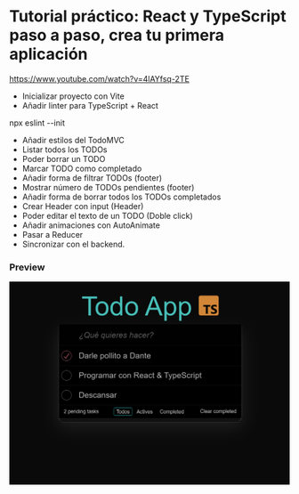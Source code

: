 # Tutorial práctico: React y TypeScript paso a paso, crea tu primera aplicación

https://www.youtube.com/watch?v=4lAYfsq-2TE


- Inicializar proyecto con Vite
- Añadir linter para TypeScript + React

npx eslint --init

- Añadir estilos del TodoMVC
- Listar todos los TODOs
- Poder borrar un TODO
- Marcar TODO como completado
- Añadir forma de filtrar TODOs (footer)
- Mostrar número de TODOs pendientes (footer)
- Añadir forma de borrar todos los TODOs completados
- Crear Header con input (Header)
- Poder editar el texto de un TODO (Doble click) 
- Añadir animaciones con AutoAnimate
- Pasar a Reducer
- Sincronizar con el backend.

### Preview
![Preview](public/screenshot.png)
